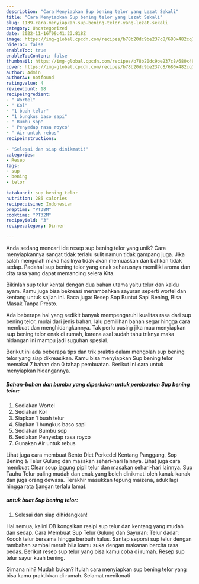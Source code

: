 ```yaml
---
description: "Cara Menyiapkan Sup bening telor yang Lezat Sekali"
title: "Cara Menyiapkan Sup bening telor yang Lezat Sekali"
slug: 1139-cara-menyiapkan-sup-bening-telor-yang-lezat-sekali
category: Uncategorized
date: 2022-11-16T09:41:23.818Z
image: https://img-global.cpcdn.com/recipes/b78b20dc9be237c8/680x482cq70/sup-bening-telor-foto-resep-utama.jpg
hideToc: false
enableToc: true
enableTocContent: false
thumbnail: https://img-global.cpcdn.com/recipes/b78b20dc9be237c8/680x482cq70/sup-bening-telor-foto-resep-utama.jpg
cover: https://img-global.cpcdn.com/recipes/b78b20dc9be237c8/680x482cq70/sup-bening-telor-foto-resep-utama.jpg
author: Admin
authorAv: notfound
ratingvalue: 4
reviewcount: 18
recipeingredient:
- " Wortel"
- " Kol"
- "1 buah telur"
- "1 bungkus baso sapi"
- " Bumbu sop"
- " Penyedap rasa royco"
- " Air untuk rebus"
recipeinstructions:

- "Selesai dan siap dinikmati!"
categories:
- Resep
tags:
- sup
- bening
- telor

katakunci: sup bening telor 
nutrition: 286 calories
recipecuisine: Indonesian
preptime: "PT38M"
cooktime: "PT32M"
recipeyield: "3"
recipecategory: Dinner

---
```





Anda sedang mencari ide resep sup bening telor yang unik? Cara menyiapkannya sangat tidak terlalu sulit namun tidak gampang juga. Jika salah mengolah maka hasilnya tidak akan memuaskan dan bahkan tidak sedap. Padahal sup bening telor yang enak seharusnya memiliki aroma dan cita rasa yang dapat memancing selera Kita.





Bikinlah sup telur kental dengan dua bahan utama yaitu telur dan kaldu ayam. Kamu juga bisa bekreasi menambahkan sayuran seperti wortel dan kentang untuk sajian ini. Baca juga: Resep Sop Buntut Sapi Bening, Bisa Masak Tanpa Presto.

Ada beberapa hal yang sedikit banyak mempengaruhi kualitas rasa dari sup bening telor, mulai dari jenis bahan, lalu pemilihan bahan segar hingga cara membuat dan menghidangkannya. Tak perlu pusing jika mau menyiapkan sup bening telor enak di rumah, karena asal sudah tahu triknya maka hidangan ini mampu jadi suguhan spesial.






Berikut ini ada beberapa tips dan trik praktis dalam mengolah sup bening telor yang siap dikreasikan. Kamu bisa menyiapkan Sup bening telor memakai 7 bahan dan 0 tahap pembuatan. Berikut ini cara untuk menyiapkan hidangannya.

<!--inarticleads1-->

##### Bahan-bahan dan bumbu yang diperlukan untuk pembuatan Sup bening telor:

1. Sediakan  Wortel
1. Sediakan  Kol
1. Siapkan 1 buah telur
1. Siapkan 1 bungkus baso sapi
1. Sediakan  Bumbu sop
1. Sediakan  Penyedap rasa royco
1. Gunakan  Air untuk rebus


Lihat juga cara membuat Bento Diet Perkedel Kentang Panggang, Sop Bening &amp; Telur Gulung dan masakan sehari-hari lainnya. Lihat juga cara membuat Clear soup jagung pipil telur dan masakan sehari-hari lainnya. Sup Tauhu Telur paling mudah dan enak yang boleh dinikmati oleh kanak-kanak dan juga orang dewasa. Terakhir masukkan tepung maizena, aduk lagi hingga rata (jangan terlalu lama). 

<!--inarticleads2-->

#####  untuk buat Sup bening telor:


1. Selesai dan siap dihidangkan!

Hai semua, kalini DB kongsikan resipi sup telur dan kentang yang mudah dan sedap. Cara Membuat Sup Telur Gulung dan Sayuran: Telur dadar: Kocok telur bersama hingga berbuih halus. Santap seporsi sup telur dengan tambahan sambal merah bila kamu suka dengan makanan bercita rasa pedas. Berikut resep sup telur yang bisa kamu coba di rumah. Resep sup telur sayur kuah bening. 

Gimana nih? Mudah bukan? Itulah cara menyiapkan sup bening telor yang bisa kamu praktikkan di rumah. Selamat menikmati
